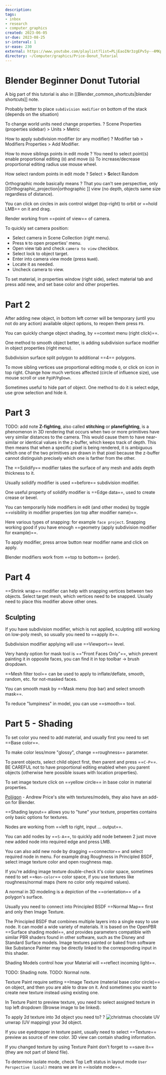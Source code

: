 ```yaml
---
description:
tags:
- inbox
- research
- computer_graphics
created: 2023-06-05
sr-due: 2023-08-25
sr-interval: 1
sr-ease: 230
external: https://www.youtube.com/playlist?list=PLjEaoINr3zgEPv5y--4MKpciLaoQYZB1Z
directory: ~/Computer/graphics/Price-Donut_Tutorial
---
```


# Blender Beginner Donut Tutorial

A big part of this tutorial is also in
[[Blender_common_shortcuts|blender shortcuts]] note.

Probably better to place `subdivision modifier` on bottom of the stack (depends
on the situation)

To change world units need change properties.
?
Scene Properties (properties sidebar) > Units > Metric

How to apply subdivision modifier (or any modifier)
?
Modifier tab > Modifiers Properties > Add Modifier.

How to move siblings points in edit mode
?
You need to select point(s) enable proportional editing (`O`) and move (`G`) To
increase/decrease proportional editing radius use mouse wheel.

How select random points in edit mode
?
Select > **S**elect Random

Orthographic mode basically means
?
That you can't see perspective, only [[Orthographic_projection|orthographic ]]
view (no depth, objects same size regardless of distance).

You can click on circles in axis control widget (top-right) to orbit or ==hold
LMB== on it and drag.

Render working from ==point of view== of camera.

To quickly set camera position:
- Select camera in Scene Collection (right menu).
- Press `N` to open properties' menu.
- Open view tab and check `camera to view` checkbox.
- Select lock to object target.
- Enter into camera view mode (press `Num0`).
- Locate it as needed.
- Uncheck camera to view.

To set material, in properties window (right side), select material tab and
press add new, and set base color and other properties.

# Part 2

After adding new object, in bottom left corner will be temporary (until you not
do any action) available object options, to reopen them press `F9`.

You can quickly change object shading, by ==context menu (right click)==.

One method to smooth object better, is adding subdivision surface modifier in
object properties (right menu).

Subdivision surface split polygon to additional ==4== polygons.

To move sibling vertices use proportional editing mode `O`, or click on icon in
top right. Change how much vertices affected (circle of influence size), use
mouse scroll or use `PgUP`/`PgDown`.

Sometimes useful to hide part of object. One method to do it is select edge, use
grow selection and hide it.

# Part 3

TODO: add note
**Z-fighting**, also called **stitching** or **planefighting**, is a phenomenon
in 3D rendering that occurs when two or more primitives have very similar
distances to the camera. This would cause them to have near-similar or identical
values in the z-buffer, which keeps track of depth. This then means that when a
specific pixel is being rendered, it is ambiguous which one of the two
primitives are drawn in that pixel because the z-buffer cannot distinguish
precisely which one is farther from the other.

The ==Solidify== modifier takes the surface of any mesh and adds depth thickness
to it.

Usually solidify modifier is used ==before== subdivision modifier.

One useful property of solidify modifier is ==Edge data==, used to create crease
or bevel.

You can temporarily hide modifiers in edit (and other modes) by toggle
==visibility in modifier properties (on top after modifier name)==.

Here various types of snapping: for example `face project`. Snapping working
good if you have enough ==geometry (apply subdivision modifier for example)==.

To apply modifier, press arrow button near modifier name and click on apply.

Blender modifiers work from ==top to bottom== (order).

# Part 4

==Shrink wrap== modifier can help with snapping vertices between two objects.
Select target mesh, which vertices need to be snapped. Usually need to place
this modifier above other ones.

## Sculpting

If you have subdivision modifier, which is not applied, sculpting still working
on low-poly mesh, so usually you need to ==apply it==.

Subdivision modifier applying will use ==Viewport== level.

Very handy option for mask tool is =="Front Faces Only"==, which prevent
painting it in opposite faces, you can find it in top toolbar → brush dropdown.

==Mesh filter tool== can be used to apply to inflate/deflate, smooth, random,
etc. for not-masked faces.

You can smooth mask by ==Mask menu (top bar) and select smooth mask==.

To reduce "lumpiness" in model, you can use ==smooth== tool.

# Part 5 - Shading

To set color you need to add material, and usually first you need to set
==Base color==.

To make color less/more "glossy", change ==roughness== parameter.

To parent objects, select child object first, then parent and press ==`C-P`==.
BE CAREFUL not to have proportional editing enabled when you parent objects
(otherwise here possible issues with location properties).

To set image texture click on ==yellow circle== in base color in material
properties.

[Poliigon](https://www.poliigon.com ) - Andrew Price's site with
textures/models, they also have an add-on for Blender.

==Shading layout== allows you to "tune" your texture, properties contains only
basic options for textures.

Nodes are working from ==left to right, input ... output==.

You can add nodes by ==`S-A`==, to quickly add node between 2 just move new added
node into required edge and press LMB.

You can also add new node by dragging ==connector== and select required node in
menu. For example drag Roughness in Principled BSDF, select image texture color
and open roughness map.

If you're adding image texture double-check it's color space, sometimes need to
set ==`Non-color`== color space, if you use textures like roughness/normal maps
(here no color only required values).

A normal in 3D modeling is a depiction of the ==orientation== of a polygon's
surface.

Usually you need to connect into Principled BSDF ==Normal Map== first and only
then Image Texture.

The Principled BSDF that combines multiple layers into a single easy to use
node. It can model a wide variety of materials.
It is based on the OpenPBR ==Surface shading model==, and provides parameters
compatible with similar PBR shaders found in other software, such as the Disney
and Standard Surface models. Image textures painted or baked from software like
Substance Painter may be directly linked to the corresponding input in this
shader.

Shading Models control how your Material will ==reflect incoming light==.

TODO: Shading note.
TODO: Normal note.

Texture Paint require setting ==Image Texture (material base color circle)== on
object, and then you are able to draw on it. And sometimes you want to create
new texture instead using existing one.

In Texture Paint to preview texture, you need to select assigned texture in top
left dropdown (Browse image to be linked).

To apply 2d texture into 3d object you need to?
?
![christmas chocolate](../img/Christmas_chocolate_uvmapping.jpg)
UV unwrap (UV mapping) your 3d object.

If you use eyedropper in texture paint, usually need to select ==Texture==
preview as source of new color. 3D view can contain shading information.

If you changed texture by using Texture Paint don't forget to ==save it== (they
are not part of blend file).

To determine isolate mode, check Top Left status in layout mode `User
Perspective (Local)` means we are in ==isolate mode==.

